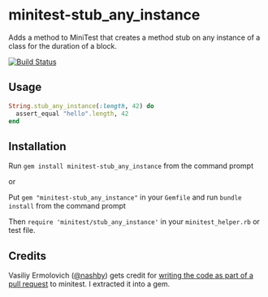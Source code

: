 minitest-stub_any_instance
==========================
Adds a method to MiniTest that creates a method stub on any instance of a class for the duration of a block.

[![Build Status](https://travis-ci.org/codeodor/minitest-stub_any_instance.svg?branch=master)](https://travis-ci.org/codeodor/minitest-stub_any_instance)

Usage
------
```ruby
String.stub_any_instance(:length, 42) do
  assert_equal "hello".length, 42
end
```

Installation
------------
Run `gem install minitest-stub_any_instance` from the command prompt

or

Put `gem "minitest-stub_any_instance"` in your `Gemfile` and run `bundle install` from the command prompt

Then `require 'minitest/stub_any_instance'` in your `minitest_helper.rb` or test file.

Credits
---------
Vasiliy Ermolovich ([@nashby](https://github.com/nashby/)) gets credit for [writing the code as part of a pull request](https://github.com/seattlerb/minitest/pull/245) to minitest. I extracted it into a gem.


